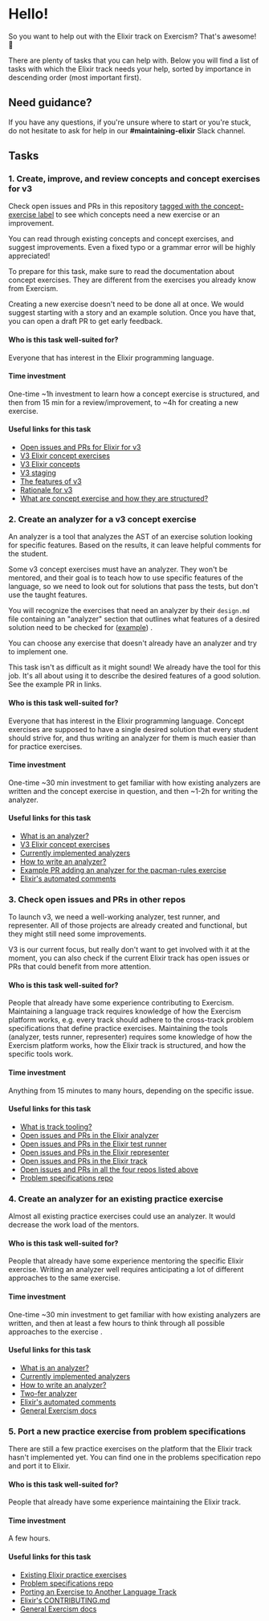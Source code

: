 # Hello!

So you want to help out with the Elixir track on Exercism? That's awesome! 💜

There are plenty of tasks that you can help with. Below you will find a list of tasks with which the Elixir track needs your help, sorted by importance in descending order (most important first).

## Need guidance?

If you have any questions, if you're unsure where to start or you're stuck, do not hesitate to ask for help in our **#maintaining-elixir** Slack channel.

## Tasks

### 1. Create, improve, and review concepts and concept exercises for v3

Check open issues and PRs in this repository [tagged with the concept-exercise label](https://github.com/exercism/elixir/issues?q=is%3Aopen+sort%3Aupdated-desc+label%3Aconcept-exercise) to see which concepts need a new exercise or an improvement.

You can read through existing concepts and concept exercises, and suggest improvements. Even a fixed typo or a grammar error will be highly appreciated!

To prepare for this task, make sure to read the documentation about concept exercises. They are different from the exercises you already know from Exercism.

Creating a new exercise doesn't need to be done all at once. We would suggest starting with a story and an example solution. Once you have that, you can open a draft PR to get early feedback.

#### Who is this task well-suited for?

Everyone that has interest in the Elixir programming language.

#### Time investment

One-time ~1h investment to learn how a concept exercise is structured, and then from 15 min for a review/improvement, to ~4h for creating a new exercise.

#### Useful links for this task

- [Open issues and PRs for Elixir for v3](https://github.com/exercism/elixir/issues?q=is%3Aopen+sort%3Aupdated-desc+label%3Av3)
- [V3 Elixir concept exercises](https://github.com/exercism/elixir/tree/master/exercises/concept)
- [V3 Elixir concepts](https://github.com/exercism/elixir/tree/master/concepts)
- [V3 staging](https://exercism.lol/)
- [The features of v3](https://github.com/exercism/v3/blob/master/docs/features-of-v3.md)
- [Rationale for v3](https://github.com/exercism/v3/blob/master/docs/rationale-for-v3.md)
- [What are concept exercise and how they are structured?](https://github.com/exercism/docs/blob/main/anatomy/tracks/concept-exercises.md)

### 2. Create an analyzer for a v3 concept exercise

An analyzer is a tool that analyzes the AST of an exercise solution looking for specific features. Based on the results, it can leave helpful comments for the student.

Some v3 concept exercises must have an analyzer. They won't be mentored, and their goal is to teach how to use specific features of the language, so we need to look out for solutions that pass the tests, but don't use the taught features.

You will recognize the exercises that need an analyzer by their `design.md` file containing an "analyzer" section that outlines what features of a desired solution need to be checked for
([example](https://github.com/exercism/elixir/blob/4e18d2385066e46de5ee5ea3e1ba9ce0caffdfa5/exercises/concept/boutique-inventory/.meta/design.md#L29-L34))
.

You can choose any exercise that doesn't already have an analyzer and try to implement one.

This task isn't as difficult as it might sound! We already have the tool for this job. It's all about using it to describe the desired features of a good solution. See the example PR in links.

#### Who is this task well-suited for?

Everyone that has interest in the Elixir programming language. Concept exercises are supposed to have a single desired solution that every student should strive for, and thus writing an analyzer for them is much easier than for practice exercises.

#### Time investment

One-time ~30 min investment to get familiar with how existing analyzers are written and the concept exercise in
question, and then ~1-2h for writing the analyzer.

#### Useful links for this task

- [What is an analyzer?](https://github.com/exercism/docs/tree/main/anatomy/track-tooling/analyzers)
- [V3 Elixir concept exercises](https://github.com/exercism/elixir/tree/master/exercises/concept)
- [Currently implemented analyzers](https://github.com/exercism/elixir-analyzer/tree/main/lib/test_suite)
- [How to write an analyzer?](https://github.com/exercism/elixir-analyzer/blob/master/docs/writing-an-analyzer.md)
- [Example PR adding an analyzer for the pacman-rules exercise](https://github.com/exercism/elixir-analyzer/pull/30/files)
- [Elixir's automated comments](https://github.com/exercism/website-copy/tree/main/analyzer-comments/elixir)

### 3. Check open issues and PRs in other repos

To launch v3, we need a well-working analyzer, test runner, and representer. All of those projects are already created and functional, but they might still need some improvements.

V3 is our current focus, but really don't want to get involved with it at the moment, you can also check if the current Elixir track has open issues or PRs that could benefit from more attention.

#### Who is this task well-suited for?

People that already have some experience contributing to Exercism. Maintaining a language track requires knowledge of how the Exercism platform works, e.g. every track should adhere to the cross-track problem specifications that define practice exercises. Maintaining the tools (analyzer, tests runner, representer) requires some knowledge of how the Exercism platform works, how the Elixir track is structured, and how the specific tools work.

#### Time investment

Anything from 15 minutes to many hours, depending on the specific issue.

#### Useful links for this task

- [What is track tooling?](https://github.com/exercism/docs/tree/main/anatomy/track-tooling#track-tooling)
- [Open issues and PRs in the Elixir analyzer](https://github.com/pulls?q=is%3Aopen+repo%3Aexercism%2Felixir-analyzer)
- [Open issues and PRs in the Elixir test runner](https://github.com/pulls?q=is%3Aopen+repo%3Aexercism%2Felixir-test-runner)
- [Open issues and PRs in the Elixir representer](https://github.com/pulls?q=is%3Aopen+repo%3Aexercism%2Felixir-representer)
- [Open issues and PRs in the Elixir track](https://github.com/pulls?q=is%3Aopen+repo%3Aexercism%2Felixir)
- [Open issues and PRs in all the four repos listed above](https://github.com/pulls?q=is%3Aopen+repo%3Aexercism%2Felixir+repo%3Aexercism%2Felixir-test-runner+repo%3Aexercism%2Felixir-representer+repo%3Aexercism%2Felixir-analyzer)
- [Problem specifications repo](https://github.com/exercism/problem-specifications)

### 4. Create an analyzer for an existing practice exercise

Almost all existing practice exercises could use an analyzer. It would decrease the work load of the mentors.

#### Who is this task well-suited for?

People that already have some experience mentoring the specific Elixir exercise. Writing an analyzer well requires anticipating a lot of different approaches to the same exercise.

#### Time investment

One-time ~30 min investment to get familiar with how existing analyzers are written, and then at least a few hours to think through all possible approaches to the exercise .

#### Useful links for this task

- [What is an analyzer?](https://github.com/exercism/docs/tree/main/anatomy/track-tooling/analyzers)
- [Currently implemented analyzers](https://github.com/exercism/elixir-analyzer/tree/main/lib/test_suite)
- [How to write an analyzer?](https://github.com/exercism/elixir-analyzer/blob/master/docs/writing-an-analyzer.md)
- [Two-fer analyzer](https://github.com/exercism/elixir-analyzer/blob/65832211726bc04b4b35a1840ed55bbb67b4cae2/lib/test_suite/two_fer.ex)
- [Elixir's automated comments](https://github.com/exercism/website-copy/tree/main/analyzer-comments/elixir)
- [General Exercism docs](https://github.com/exercism/docs)

### 5. Port a new practice exercise from problem specifications

There are still a few practice exercises on the platform that the Elixir track hasn't implemented yet. You can find one in the problems specification repo and port it to Elixir.

#### Who is this task well-suited for?

People that already have some experience maintaining the Elixir track.

#### Time investment

A few hours.

#### Useful links for this task

- [Existing Elixir practice exercises](https://github.com/exercism/elixir/tree/master/exercises/practice)
- [Problem specifications repo](https://github.com/exercism/problem-specifications)
- [Porting an Exercise to Another Language Track](https://github.com/exercism/legacy-docs/blob/main/you-can-help/implement-an-exercise-from-specification.md)
- [Elixir's CONTRIBUTING.md](https://github.com/exercism/elixir/blob/master/CONTRIBUTING.md)
- [General Exercism docs](https://github.com/exercism/docs)
